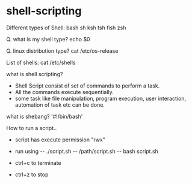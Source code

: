 # shell-scripting

Different types of Shell:
  bash
  sh
  ksh
  tsh
  fish
  zsh

Q. what is my shell type?
  echo $0

Q. linux distribution type?
  cat /etc/os-release
  
List of shells: 
  cat /etc/shells

what is shell scripting?
- Shell Script consist of set of commands to perform a task.
- All the commands execute sequentially.
- some task like file manipulation, program execution, user interaction, automation of task etc can be done.


what is shebang? '#!/bin/bash'

How to run a script..
- script has execute permission "rwx"
- run using 
-- ./script.sh
-- /path/script.sh
-- bash script.sh

- ctrl+c to terminate
- ctrl+z to stop